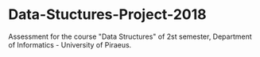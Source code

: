 # Data-Stuctures-Project-2018
Assessment for the course "Data Structures" of 2st semester, Department of Informatics - University of Piraeus. 
